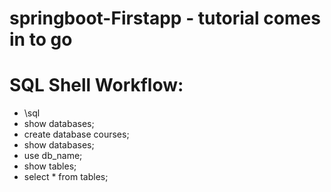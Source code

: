 # springboot-Firstapp - tutorial comes in to go

# SQL Shell Workflow:
- \sql
- show databases;
- create database courses;
- show databases;
- use db_name;
- show tables;
- select * from tables;
